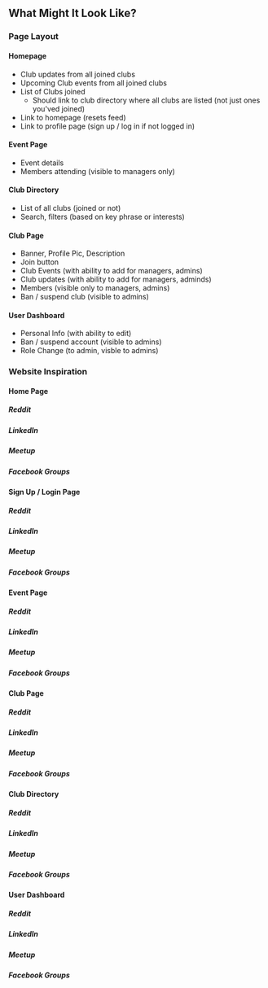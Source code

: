 ## What Might It Look Like? 

### Page Layout

#### Homepage
- Club updates from all joined clubs
- Upcoming Club events from all joined clubs 
- List of Clubs joined
	- Should link to club directory where all clubs are listed (not just ones you'ved joined)
- Link to homepage (resets feed)
- Link to profile page (sign up / log in if not logged in)

#### Event Page
- Event details
- Members attending (visible to managers only)

#### Club Directory
- List of all clubs (joined or not)
- Search, filters (based on key phrase or interests)

#### Club Page
- Banner, Profile Pic, Description
- Join button
- Club Events (with ability to add for managers, admins)
- Club updates (with ability to add for managers, adminds)
- Members (visible only to managers, admins)
- Ban / suspend club (visible to admins)

#### User Dashboard
- Personal Info (with ability to edit)
- Ban / suspend account (visible to admins)
- Role Change (to admin, visble to admins)

### Website Inspiration

#### Home Page
##### Reddit
##### LinkedIn
##### Meetup 
##### Facebook Groups

#### Sign Up / Login Page
##### Reddit
##### LinkedIn
##### Meetup 
##### Facebook Groups

#### Event Page
##### Reddit
##### LinkedIn
##### Meetup 
##### Facebook Groups

#### Club Page
##### Reddit
##### LinkedIn
##### Meetup 
##### Facebook Groups

#### Club Directory
##### Reddit
##### LinkedIn
##### Meetup 
##### Facebook Groups

#### User Dashboard
##### Reddit
##### LinkedIn
##### Meetup 
##### Facebook Groups



